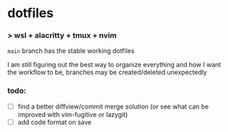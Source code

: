 # dotfiles

### > wsl + alacritty + tmux + nvim

`main` branch has the stable working dotfiles

I am still figuring out the best way to organize everything and how I want the workflow to be, branches may be created/deleted unexpectedly

### todo:
- [ ] find a better diffview/commit merge solution (or see what can be improved with vim-fugitive or lazygit)
- [ ] add code format on save
